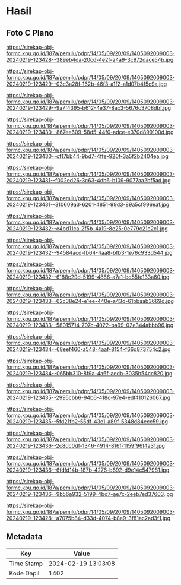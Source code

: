 # Hasil

## Foto C Plano

https://sirekap-obj-formc.kpu.go.id/187a/pemilu/pdpr/14/05/09/20/09/1405092009003-20240219-123428--389eb4da-20cd-4e2f-a4a9-3c972dace54b.jpg

https://sirekap-obj-formc.kpu.go.id/187a/pemilu/pdpr/14/05/09/20/09/1405092009003-20240219-123429--03c3a28f-162b-46f3-a1f2-a1d07b4f5c9a.jpg

https://sirekap-obj-formc.kpu.go.id/187a/pemilu/pdpr/14/05/09/20/09/1405092009003-20240219-123429--9a7f4395-b612-4e37-8ac3-5676c3708dbf.jpg

https://sirekap-obj-formc.kpu.go.id/187a/pemilu/pdpr/14/05/09/20/09/1405092009003-20240219-123430--867ee609-58d5-44f0-adce-e370d899100d.jpg

https://sirekap-obj-formc.kpu.go.id/187a/pemilu/pdpr/14/05/09/20/09/1405092009003-20240219-123430--cf17bb44-9bd7-4ffe-920f-3a5f2b2404ea.jpg

https://sirekap-obj-formc.kpu.go.id/187a/pemilu/pdpr/14/05/09/20/09/1405092009003-20240219-123431--f002ed26-3c63-4db6-b109-9077aa2bf5ad.jpg

https://sirekap-obj-formc.kpu.go.id/187a/pemilu/pdpr/14/05/09/20/09/1405092009003-20240219-123431--310609a3-6201-4851-99d3-89a5cf996eaf.jpg

https://sirekap-obj-formc.kpu.go.id/187a/pemilu/pdpr/14/05/09/20/09/1405092009003-20240219-123432--e4bd11ca-2f5b-4a19-8e25-0e779c21e2c1.jpg

https://sirekap-obj-formc.kpu.go.id/187a/pemilu/pdpr/14/05/09/20/09/1405092009003-20240219-123432--94584acd-fb64-4aa8-bfb3-1e76c933d544.jpg

https://sirekap-obj-formc.kpu.go.id/187a/pemilu/pdpr/14/05/09/20/09/1405092009003-20240219-123432--6188c29d-5199-4866-a7a1-bd55fe133a60.jpg

https://sirekap-obj-formc.kpu.go.id/187a/pemilu/pdpr/14/05/09/20/09/1405092009003-20240219-123433--62c38e24-e1ee-440e-a43d-61bbaab3669d.jpg

https://sirekap-obj-formc.kpu.go.id/187a/pemilu/pdpr/14/05/09/20/09/1405092009003-20240219-123433--58015714-707c-4022-ba99-02e344abbb96.jpg

https://sirekap-obj-formc.kpu.go.id/187a/pemilu/pdpr/14/05/09/20/09/1405092009003-20240219-123434--68eef460-a548-4aaf-8154-f66d873754c2.jpg

https://sirekap-obj-formc.kpu.go.id/187a/pemilu/pdpr/14/05/09/20/09/1405092009003-20240219-123434--065bb310-8f9a-4a6f-aedb-3035b54cc820.jpg

https://sirekap-obj-formc.kpu.go.id/187a/pemilu/pdpr/14/05/09/20/09/1405092009003-20240219-123435--2995cbb6-94b6-418c-97e4-edf410126067.jpg

https://sirekap-obj-formc.kpu.go.id/187a/pemilu/pdpr/14/05/09/20/09/1405092009003-20240219-123435--5fd21fb2-55df-43e1-a89f-5348d84ecc59.jpg

https://sirekap-obj-formc.kpu.go.id/187a/pemilu/pdpr/14/05/09/20/09/1405092009003-20240219-123436--2c8dc0df-1346-4914-816f-1159f96f4a31.jpg

https://sirekap-obj-formc.kpu.go.id/187a/pemilu/pdpr/14/05/09/20/09/1405092009003-20240219-123436--6fdfd14b-187b-4276-b692-d9e14c547981.jpg

https://sirekap-obj-formc.kpu.go.id/187a/pemilu/pdpr/14/05/09/20/09/1405092009003-20240219-123436--9b56a932-5199-4bd7-ae7c-2eeb7ed37603.jpg

https://sirekap-obj-formc.kpu.go.id/187a/pemilu/pdpr/14/05/09/20/09/1405092009003-20240219-123428--a7075b84-d33d-4074-b8e9-3f81ac2ad3f1.jpg


## Metadata

| Key        | Value               |
| ---------- | ------------------- |
| Time Stamp | 2024-02-19 13:03:08 |
| Kode Dapil | 1402                |



